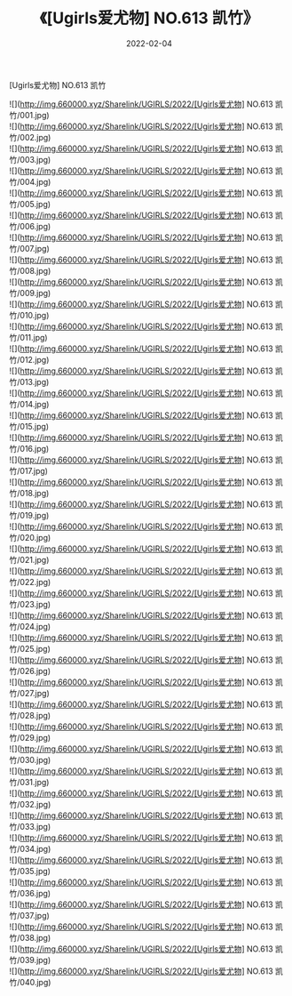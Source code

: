 ﻿---
layout: post
title:  《[Ugirls爱尤物] NO.613 凯竹》
date:   2022-02-04
img: http://img.660000.xyz/Sharelink/UGIRLS/2022/[Ugirls爱尤物] NO.613 凯竹/000.jpg
categories: [美女, 清纯, 唯美]
---

[Ugirls爱尤物] NO.613 凯竹

 ![](http://img.660000.xyz/Sharelink/UGIRLS/2022/[Ugirls爱尤物] NO.613 凯竹/001.jpg) <br>![](http://img.660000.xyz/Sharelink/UGIRLS/2022/[Ugirls爱尤物] NO.613 凯竹/002.jpg) <br>![](http://img.660000.xyz/Sharelink/UGIRLS/2022/[Ugirls爱尤物] NO.613 凯竹/003.jpg) <br>![](http://img.660000.xyz/Sharelink/UGIRLS/2022/[Ugirls爱尤物] NO.613 凯竹/004.jpg) <br>![](http://img.660000.xyz/Sharelink/UGIRLS/2022/[Ugirls爱尤物] NO.613 凯竹/005.jpg) <br>![](http://img.660000.xyz/Sharelink/UGIRLS/2022/[Ugirls爱尤物] NO.613 凯竹/006.jpg) <br>![](http://img.660000.xyz/Sharelink/UGIRLS/2022/[Ugirls爱尤物] NO.613 凯竹/007.jpg) <br>![](http://img.660000.xyz/Sharelink/UGIRLS/2022/[Ugirls爱尤物] NO.613 凯竹/008.jpg) <br>![](http://img.660000.xyz/Sharelink/UGIRLS/2022/[Ugirls爱尤物] NO.613 凯竹/009.jpg) <br>![](http://img.660000.xyz/Sharelink/UGIRLS/2022/[Ugirls爱尤物] NO.613 凯竹/010.jpg) <br>![](http://img.660000.xyz/Sharelink/UGIRLS/2022/[Ugirls爱尤物] NO.613 凯竹/011.jpg) <br>![](http://img.660000.xyz/Sharelink/UGIRLS/2022/[Ugirls爱尤物] NO.613 凯竹/012.jpg) <br>![](http://img.660000.xyz/Sharelink/UGIRLS/2022/[Ugirls爱尤物] NO.613 凯竹/013.jpg) <br>![](http://img.660000.xyz/Sharelink/UGIRLS/2022/[Ugirls爱尤物] NO.613 凯竹/014.jpg) <br>![](http://img.660000.xyz/Sharelink/UGIRLS/2022/[Ugirls爱尤物] NO.613 凯竹/015.jpg) <br>![](http://img.660000.xyz/Sharelink/UGIRLS/2022/[Ugirls爱尤物] NO.613 凯竹/016.jpg) <br>![](http://img.660000.xyz/Sharelink/UGIRLS/2022/[Ugirls爱尤物] NO.613 凯竹/017.jpg) <br>![](http://img.660000.xyz/Sharelink/UGIRLS/2022/[Ugirls爱尤物] NO.613 凯竹/018.jpg) <br>![](http://img.660000.xyz/Sharelink/UGIRLS/2022/[Ugirls爱尤物] NO.613 凯竹/019.jpg) <br>![](http://img.660000.xyz/Sharelink/UGIRLS/2022/[Ugirls爱尤物] NO.613 凯竹/020.jpg) <br>![](http://img.660000.xyz/Sharelink/UGIRLS/2022/[Ugirls爱尤物] NO.613 凯竹/021.jpg) <br>![](http://img.660000.xyz/Sharelink/UGIRLS/2022/[Ugirls爱尤物] NO.613 凯竹/022.jpg) <br>![](http://img.660000.xyz/Sharelink/UGIRLS/2022/[Ugirls爱尤物] NO.613 凯竹/023.jpg) <br>![](http://img.660000.xyz/Sharelink/UGIRLS/2022/[Ugirls爱尤物] NO.613 凯竹/024.jpg) <br>![](http://img.660000.xyz/Sharelink/UGIRLS/2022/[Ugirls爱尤物] NO.613 凯竹/025.jpg) <br>![](http://img.660000.xyz/Sharelink/UGIRLS/2022/[Ugirls爱尤物] NO.613 凯竹/026.jpg) <br>![](http://img.660000.xyz/Sharelink/UGIRLS/2022/[Ugirls爱尤物] NO.613 凯竹/027.jpg) <br>![](http://img.660000.xyz/Sharelink/UGIRLS/2022/[Ugirls爱尤物] NO.613 凯竹/028.jpg) <br>![](http://img.660000.xyz/Sharelink/UGIRLS/2022/[Ugirls爱尤物] NO.613 凯竹/029.jpg) <br>![](http://img.660000.xyz/Sharelink/UGIRLS/2022/[Ugirls爱尤物] NO.613 凯竹/030.jpg) <br>![](http://img.660000.xyz/Sharelink/UGIRLS/2022/[Ugirls爱尤物] NO.613 凯竹/031.jpg) <br>![](http://img.660000.xyz/Sharelink/UGIRLS/2022/[Ugirls爱尤物] NO.613 凯竹/032.jpg) <br>![](http://img.660000.xyz/Sharelink/UGIRLS/2022/[Ugirls爱尤物] NO.613 凯竹/033.jpg) <br>![](http://img.660000.xyz/Sharelink/UGIRLS/2022/[Ugirls爱尤物] NO.613 凯竹/034.jpg) <br>![](http://img.660000.xyz/Sharelink/UGIRLS/2022/[Ugirls爱尤物] NO.613 凯竹/035.jpg) <br>![](http://img.660000.xyz/Sharelink/UGIRLS/2022/[Ugirls爱尤物] NO.613 凯竹/036.jpg) <br>![](http://img.660000.xyz/Sharelink/UGIRLS/2022/[Ugirls爱尤物] NO.613 凯竹/037.jpg) <br>![](http://img.660000.xyz/Sharelink/UGIRLS/2022/[Ugirls爱尤物] NO.613 凯竹/038.jpg) <br>![](http://img.660000.xyz/Sharelink/UGIRLS/2022/[Ugirls爱尤物] NO.613 凯竹/039.jpg) <br>![](http://img.660000.xyz/Sharelink/UGIRLS/2022/[Ugirls爱尤物] NO.613 凯竹/040.jpg) <br>